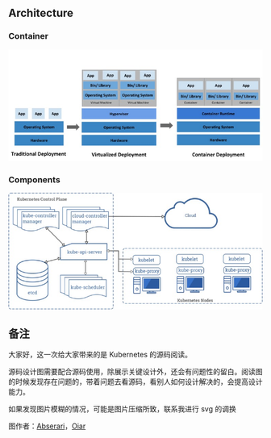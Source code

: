 <a name="QiXGb"></a>
## Architecture
<a name="Mjk0P"></a>
### Container
![image.png](1.jpeg)
<a name="RtIUX"></a>
### Components
![image.png](2.jpeg)

## 备注

大家好，这一次给大家带来的是 Kubernetes 的源码阅读。

源码设计图需要配合源码使用，除展示关键设计外，还会有问题性的留白。阅读图的时候发现存在问题的，带着问题去看源码，看别人如何设计解决的，会提高设计能力。

如果发现图片模糊的情况，可能是图片压缩所致，联系我进行 svg 的调换

图作者：[Abserari](https://yuque.com/abser)，[Oiar](https://yuque.com/oiar)
